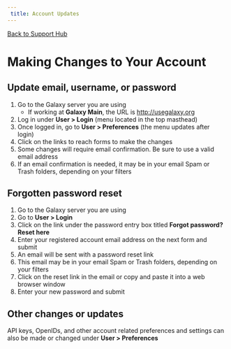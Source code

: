 ```yaml
---
 title: Account Updates
---
```

[Back to Support Hub](/src/support/index.md)

# Making Changes to Your Account

## Update email, username, or password

  1. Go to the Galaxy server you are using
     * If working at **Galaxy Main**, the URL is http://usegalaxy.org
  1. Log in under **User > Login** (menu located in the top masthead)
  1. Once logged in, go to **User > Preferences** (the menu updates after login)
  1. Click on the links to reach forms to make the changes
  1. Some changes will require email confirmation. Be sure to use a valid email address
  1. If an email confirmation is needed, it may be in your email Spam or Trash folders, depending on your filters
  
## Forgotten password reset
 
  1. Go to the Galaxy server you are using
  1. Go to **User > Login**
  1. Click on the link under the password entry box titled **Forgot password? Reset here**
  1. Enter your registered account email address on the next form and submit
  1. An email will be sent with a password reset link
  1. This email may be in your email Spam or Trash folders, depending on your filters
  1. Click on the reset link in the email or copy and paste it into a web browser window
  1. Enter your new password and submit
  
## Other changes or updates
  
  API keys, OpenIDs, and other account related preferences and settings can also be made or changed under **User > Preferences**

